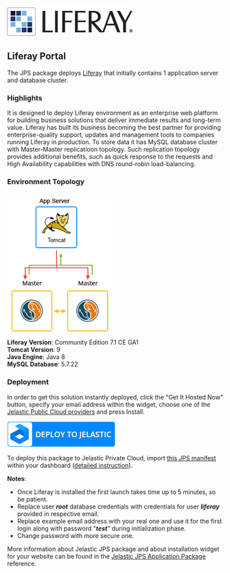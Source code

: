 [![Liferay](images/Liferay-Logo.png)](../../../liferay)

## Liferay Portal

The JPS package deploys [Liferay](http://www.liferay.com/) that initially contains 1 application server and database cluster. 

### Highlights
It is designed to deploy Liferay environment as an enterprise web platform for building business solutions that deliver immediate results and long-term value.
Liferay has built its business becoming the best partner for providing enterprise-quality support, updates and management tools to companies running Liferay in production.
To store data it has MySQL database cluster with Master-Master replicatioon topology. Such replication topology provides additional benefits, such as quick response to the requests and High Availability capabilities with DNS round-robin load-balancing. 

### Environment Topology

![liferay-environment-topology](images/liferay-environment-topology-new.png)


**Liferay Version**: Community Edition 7.1 CE GA1<br/>
**Tomcat Version**: 9<br/>
**Java Engine**: Java 8<br/>
**MySQL Database**: 5.7.22

### Deployment

In order to get this solution instantly deployed, click the "Get It Hosted Now" button, specify your email address within the widget, choose one of the [Jelastic Public Cloud providers](https://jelastic.cloud) and press Install.

[![GET IT HOSTED](images/b.png)](https://jelastic.com/install-application/?manifest=https://raw.githubusercontent.com/vlobzakov/liferay/master/manifest.jps)

To deploy this package to Jelastic Private Cloud, import [this JPS manifest](../../raw/master/manifest.jps) within your dashboard ([detailed instruction](https://docs.jelastic.com/environment-export-import#import)).

**Notes**: 
  * Once Liferay is installed the first launch takes time up to 5 minutes, so be patient.
  * Replace user ***root*** database credentials with credentials for user ***liferay*** provided in respective email.
  * Replace example email address with your real one and use it for the first login along with password "***test***" during initialization phase.
  * Change password with more secure one.

More information about Jelastic JPS package and about installation widget for your website can be found in the [Jelastic JPS Application Package](https://github.com/jelastic-jps/jpswiki/wiki/Jelastic-JPS-Application-Package) reference.
